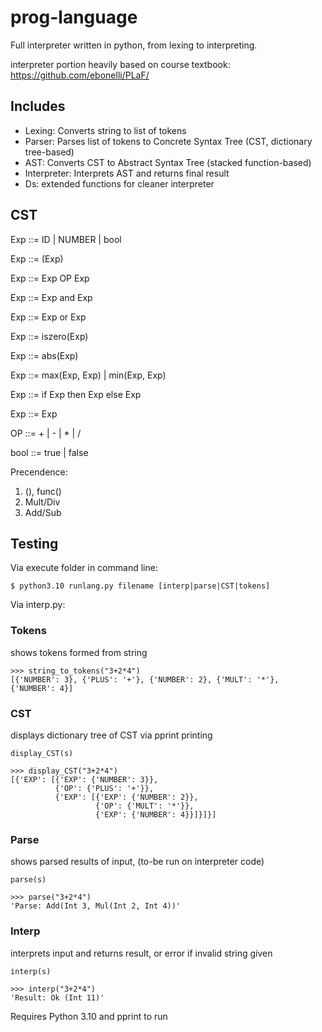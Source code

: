 # prog-language

Full interpreter written in python, from lexing to interpreting.

interpreter portion heavily based on course textbook: https://github.com/ebonelli/PLaF/

## Includes

- Lexing: Converts string to list of tokens
- Parser: Parses list of tokens to Concrete Syntax Tree (CST, dictionary tree-based)
- AST: Converts CST to Abstract Syntax Tree (stacked function-based)
- Interpreter: Interprets AST and returns final result
- Ds: extended functions for cleaner interpreter

## CST

Exp ::= ID | NUMBER | bool

Exp ::= (Exp)

Exp ::= Exp OP Exp

Exp ::= Exp and Exp

Exp ::= Exp or Exp

Exp ::= iszero(Exp)

Exp ::= abs(Exp)

Exp ::= max(Exp, Exp) | min(Exp, Exp)

Exp ::= if Exp then Exp else Exp

Exp ::= Exp

OP ::= + | - | * | /

bool ::= true | false

Precendence:
1.  (), func()
2.  Mult/Div
3.  Add/Sub

## Testing

Via execute folder in command line:

```
$ python3.10 runlang.py filename [interp|parse|CST|tokens]
```

Via interp.py:

### Tokens

shows tokens formed from string
```
>>> string_to_tokens("3+2*4")
[{'NUMBER': 3}, {'PLUS': '+'}, {'NUMBER': 2}, {'MULT': '*'}, {'NUMBER': 4}]
```

### CST

displays dictionary tree of CST via pprint printing
```
display_CST(s)
```

```
>>> display_CST("3+2*4")
[{'EXP': [{'EXP': {'NUMBER': 3}},
          {'OP': {'PLUS': '+'}},
          {'EXP': [{'EXP': {'NUMBER': 2}},
                   {'OP': {'MULT': '*'}},
                   {'EXP': {'NUMBER': 4}}]}]}]
```

### Parse

shows parsed results of input, (to-be run on interpreter code)
```
parse(s)
```

```
>>> parse("3+2*4")
'Parse: Add(Int 3, Mul(Int 2, Int 4))'
```

### Interp

interprets input and returns result, or error if invalid string given
```
interp(s)
```

```
>>> interp("3+2*4")
'Result: Ok (Int 11)'
```

Requires Python 3.10 and pprint to run
